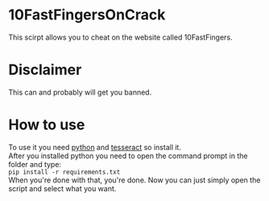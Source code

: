 # 10FastFingersOnCrack
This scirpt allows you to cheat on the website called 10FastFingers.
# Disclaimer
This can and probably will get you banned.
# How to use
To use it you need [python](python.org) and [tesseract](https://tesseract-ocr.github.io) so install it. <br>
After you installed python you need to open the command prompt in the folder and type: <br>
```pip install -r requirements.txt``` <br>
When you're done with that, you're done. Now you can just simply open the script and select what you want.
